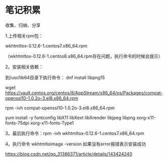 # 笔记积累

收集、归纳、分享



1.上传相关rpm包：

wkhtmltox-0.12.6-1.centos7.x86_64.rpm

（wkhtmltox-0.12.6-1.centos8.x86_64.rpm存在问题，执行命令的时候会提示）

2。安装相关依赖：

到/usr/lib64目录下执行命令： dnf install libpng15

wget https://vault.centos.org/centos/8/AppStream/x86_64/os/Packages/compat-openssl10-1.0.2o-3.el8.x86_64.rpm

rpm -ivh compat-openssl10-1.0.2o-3.el8.x86_64.rpm

yum install -y fontconfig libX11 libXext libXrender libjpeg libpng xorg-x11-fonts-75dpi xorg-x11-fonts-Type1

3。最后执行命令：rpm -ivh wkhtmltox-0.12.6-1.centos7.x86_64.rpm



4。执行命令 wkhtmltoimage -version 如果没有error报错表示安装成功


https://blog.csdn.net/qq_31386371/article/details/143424240